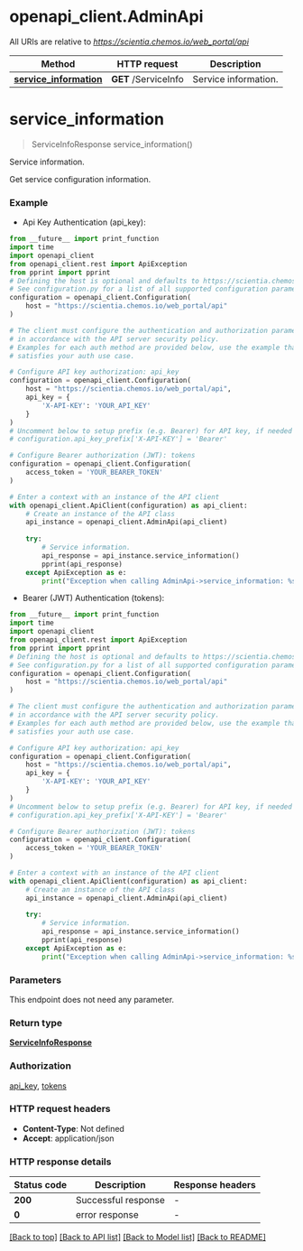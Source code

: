 # openapi_client.AdminApi

All URIs are relative to *https://scientia.chemos.io/web_portal/api*

Method | HTTP request | Description
------------- | ------------- | -------------
[**service_information**](AdminApi.md#service_information) | **GET** /ServiceInfo | Service information.


# **service_information**
> ServiceInfoResponse service_information()

Service information.

Get service configuration information.

### Example

* Api Key Authentication (api_key):
```python
from __future__ import print_function
import time
import openapi_client
from openapi_client.rest import ApiException
from pprint import pprint
# Defining the host is optional and defaults to https://scientia.chemos.io/web_portal/api
# See configuration.py for a list of all supported configuration parameters.
configuration = openapi_client.Configuration(
    host = "https://scientia.chemos.io/web_portal/api"
)

# The client must configure the authentication and authorization parameters
# in accordance with the API server security policy.
# Examples for each auth method are provided below, use the example that
# satisfies your auth use case.

# Configure API key authorization: api_key
configuration = openapi_client.Configuration(
    host = "https://scientia.chemos.io/web_portal/api",
    api_key = {
        'X-API-KEY': 'YOUR_API_KEY'
    }
)
# Uncomment below to setup prefix (e.g. Bearer) for API key, if needed
# configuration.api_key_prefix['X-API-KEY'] = 'Bearer'

# Configure Bearer authorization (JWT): tokens
configuration = openapi_client.Configuration(
    access_token = 'YOUR_BEARER_TOKEN'
)

# Enter a context with an instance of the API client
with openapi_client.ApiClient(configuration) as api_client:
    # Create an instance of the API class
    api_instance = openapi_client.AdminApi(api_client)
    
    try:
        # Service information.
        api_response = api_instance.service_information()
        pprint(api_response)
    except ApiException as e:
        print("Exception when calling AdminApi->service_information: %s\n" % e)
```

* Bearer (JWT) Authentication (tokens):
```python
from __future__ import print_function
import time
import openapi_client
from openapi_client.rest import ApiException
from pprint import pprint
# Defining the host is optional and defaults to https://scientia.chemos.io/web_portal/api
# See configuration.py for a list of all supported configuration parameters.
configuration = openapi_client.Configuration(
    host = "https://scientia.chemos.io/web_portal/api"
)

# The client must configure the authentication and authorization parameters
# in accordance with the API server security policy.
# Examples for each auth method are provided below, use the example that
# satisfies your auth use case.

# Configure API key authorization: api_key
configuration = openapi_client.Configuration(
    host = "https://scientia.chemos.io/web_portal/api",
    api_key = {
        'X-API-KEY': 'YOUR_API_KEY'
    }
)
# Uncomment below to setup prefix (e.g. Bearer) for API key, if needed
# configuration.api_key_prefix['X-API-KEY'] = 'Bearer'

# Configure Bearer authorization (JWT): tokens
configuration = openapi_client.Configuration(
    access_token = 'YOUR_BEARER_TOKEN'
)

# Enter a context with an instance of the API client
with openapi_client.ApiClient(configuration) as api_client:
    # Create an instance of the API class
    api_instance = openapi_client.AdminApi(api_client)
    
    try:
        # Service information.
        api_response = api_instance.service_information()
        pprint(api_response)
    except ApiException as e:
        print("Exception when calling AdminApi->service_information: %s\n" % e)
```

### Parameters
This endpoint does not need any parameter.

### Return type

[**ServiceInfoResponse**](ServiceInfoResponse.md)

### Authorization

[api_key](../README.md#api_key), [tokens](../README.md#tokens)

### HTTP request headers

 - **Content-Type**: Not defined
 - **Accept**: application/json

### HTTP response details
| Status code | Description | Response headers |
|-------------|-------------|------------------|
**200** | Successful response |  -  |
**0** | error response |  -  |

[[Back to top]](#) [[Back to API list]](../README.md#documentation-for-api-endpoints) [[Back to Model list]](../README.md#documentation-for-models) [[Back to README]](../README.md)

